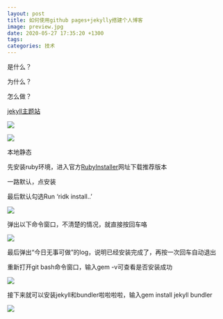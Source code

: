 ```yaml
---
layout: post
title: 如何使用github pages+jekylly搭建个人博客
image: preview.jpg
date: 2020-05-27 17:35:20 +1300
tags:
categories: 技术
---
```

是什么？



为什么？

怎么做？

[jekyll主题站](https://jekyllthemes.io/)

![]({{site.baseurl}}/images/20200527_1.JPG)

![]({{site.baseurl}}/images/10.jpg)

本地静态

先安装ruby环境，进入官方[RubyInstaller](https://rubyinstaller.org/downloads/)网址下载推荐版本

一路默认，点安装

最后默认勾选Run ‘ridk install..’

![]({{site.baseurl}}/images/20200527_2.jpg)

弹出以下命令窗口，不清楚的情况，就直接按回车咯

![]({{site.baseurl}}/images/20200527_3.jpg)

最后弹出“今日无事可做”的log，说明已经安装完成了，再按一次回车自动退出

重新打开git bash命令窗口，输入gem -v可查看是否安装成功

![]({{site.baseurl}}/images/20200527_4.jpg)

接下来就可以安装jekyll和bundler啦啦啦啦，输入gem install jekyll bundler

![]({{site.baseurl}}/images/20200527_7.jpg)


